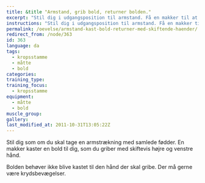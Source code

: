 ```yaml
---
title: &title "Armstand, grib bold, returner bolden."
excerpt: "Stil dig i udgangsposition til armstand. Få en makker til at kaste en bold til dig, som du griber og returnerer. Som en udvidelse kan du returnere bolden med skiftevis højre og venstre hånd. Bolden skal ikke kastes til den hånd den skal gribes med. Det vil være fint med krydsbevægelser. Fx gribe ind foran kroppen."
instructions: "Stil dig i udgangsposition til armstand. Få en makker til at kaste en bold til dig, som du griber og returnerer. Som en udvidelse kan du returnere bolden med skiftevis højre og venstre hånd. Bolden skal ikke kastes til den hånd den skal gribes med. Det vil være fint med krydsbevægelser. Fx gribe ind foran kroppen."
permalink: /oevelse/armstand-kast-bold-returner-med-skiftende-haender/
redirect_from: /node/363
id: 363
language: da
tags:
  - kropsstamme
  - måtte
  - bold
categories:
training_type: 
training_focus: 
  - kropsstamme
equipment:
  - måtte
  - bold
muscle_group:
gallery:
last_modified_at: 2011-10-31T13:05:22Z
---
```


Stil dig som om du skal tage en armstrækning med samlede fødder. En makker kaster en bold til dig, som du griber med skiftevis højre og venstre hånd.

Bolden behøver ikke blive kastet til den hånd der skal gribe. Der må gerne være krydsbevægelser.
